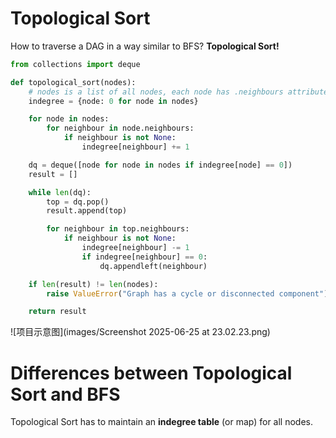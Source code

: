Topological Sort
==============================
How to traverse a DAG in a way similar to BFS?  **Topological Sort!**

```python
from collections import deque

def topological_sort(nodes):
    # nodes is a list of all nodes, each node has .neighbours attribute
    indegree = {node: 0 for node in nodes}

    for node in nodes:
        for neighbour in node.neighbours:
            if neighbour is not None:
                indegree[neighbour] += 1

    dq = deque([node for node in nodes if indegree[node] == 0])
    result = []

    while len(dq):
        top = dq.pop()
        result.append(top)

        for neighbour in top.neighbours:
            if neighbour is not None:
                indegree[neighbour] -= 1
                if indegree[neighbour] == 0:
                    dq.appendleft(neighbour)

    if len(result) != len(nodes):
        raise ValueError("Graph has a cycle or disconnected component")

    return result
```
![项目示意图](images/Screenshot 2025-06-25 at 23.02.23.png)

Differences between Topological Sort and BFS
===================================
Topological Sort has to maintain an **indegree table** (or map) for all nodes.
